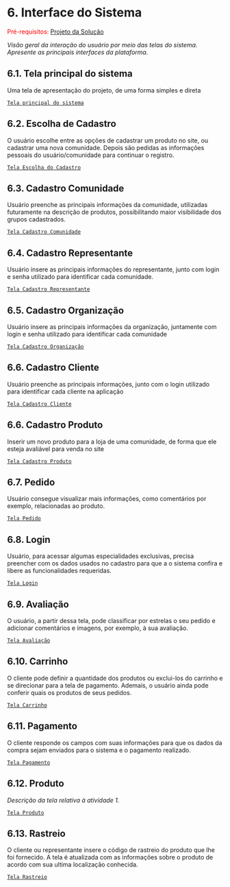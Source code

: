
# 6. Interface do Sistema

<span style="color:red">Pré-requisitos: <a href="4-Projeto-Solucao.md"> Projeto da Solução</a></span>

_Visão geral da interação do usuário por meio das telas do sistema. Apresente as principais interfaces da plataforma._

## 6.1. Tela principal do sistema

Uma tela de apresentação do projeto, de uma forma simples e direta

[`Tela principal do sistema`](../docs/processos/imagens/PagInicial.jpeg)

## 6.2. Escolha de Cadastro

O usuário escolhe entre as opções de cadastrar um produto no site, ou cadastrar uma nova comunidade. Depois são pedidas as informações pessoais do usuário/comunidade para continuar o registro.

[`Tela Escolha do Cadastro`](../docs/processos/imagens/EscolhaCadastro.jpeg)


## 6.3. Cadastro Comunidade

Usuário preenche as principais informações da comunidade, utilizadas futuramente na descrição de produtos, possibilitando maior visibilidade dos grupos cadastrados.

[`Tela Cadastro Comunidade`](../docs/processos/imagens/CadastroComunidade.png)


## 6.4. Cadastro Representante

Usuário insere as principais informações do representante, junto com login e senha utilizado para identificar cada comunidade.

[`Tela Cadastro Representante`](../docs/processos/imagens/CadastroRepresentante.png)


## 6.5. Cadastro Organização

Usuário insere as principais informações da organização, juntamente com login e senha utilizado para identificar cada comunidade

[`Tela Cadastro Organização`](../docs/processos/imagens/CadastroOrganizacao.png)


## 6.6. Cadastro Cliente

Usuário preenche as principais informações, junto com o login utilizado para identificar cada cliente na aplicação

[`Tela Cadastro Cliente`](../docs/processos/imagens/CadastroCliente.png)


## 6.6. Cadastro Produto

Inserir um novo produto para a loja de uma comunidade, de forma que ele esteja avaliável para venda no site

[`Tela Cadastro Produto`](../docs/processos/imagens/CadastroProduto.jpeg)


## 6.7. Pedido

Usuário consegue visualizar mais informações, como comentários por exemplo, relacionadas ao produto.

[`Tela Pedido`](../docs/processos/imagens/Pedido.jpeg)


## 6.8. Login

Usuário, para acessar algumas especialidades exclusivas, precisa preencher com os dados usados no cadastro para que a o sistema confira e libere as funcionalidades requeridas.

[`Tela Login`](../docs/processos/imagens/Login.png)


## 6.9. Avaliação

O usuário, a partir dessa tela, pode classificar por estrelas o seu pedido e adicionar comentários e imagens, por exemplo, à sua avaliação.

[`Tela Avaliação`](../docs/processos/imagens/Avaliacao.png)


## 6.10. Carrinho

O cliente pode definir a quantidade dos produtos ou exclui-los do carrinho e se direcionar para a tela de pagamento. Ademais, o usuário ainda pode conferir quais os produtos de seus pedidos.

[`Tela Carrinho`](../docs/processos/imagens/Carrinho.jpeg)


## 6.11. Pagamento

O cliente responde os campos com suas informações para que os dados da compra sejam enviados para o sistema e o pagamento realizado.

[`Tela Pagamento`](../docs/processos/imagens/Pagamento.jpeg)


## 6.12. Produto

_Descrição da tela relativa à atividade 1._

[`Tela Produto`](../docs/processos/imagens/Produto.jpeg)


## 6.13. Rastreio

O cliente ou representante insere o código de rastreio do produto que lhe foi fornecido. A tela é atualizada com as informações sobre o produto de acordo com sua ultima localização conhecida.

[`Tela Rastreio`](../docs/processos/imagens/Rastreio.jpeg)
